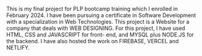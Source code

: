 This is my final project for PLP bootcamp training which I enrolled in February 2024. I have been pursuing a certificate in Software Development with a 
specialization in Web Technologies.
This project is a Website for a company that deals with WEB DESIGNING.
For this project, I have used HTML, CSS and JAVASCRIPT for front- end, and MYSQL plus NODE.JS for the backend.
I have also hosted the work on FIREBASE, VERCEL and NETLIFY.

